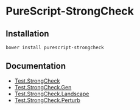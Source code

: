 # PureScript-StrongCheck

## Installation

```shell
bower install purescript-strongcheck
```

## Documentation

- [Test.StrongCheck](docs/Test/StrongCheck.md)
- [Test.StrongCheck.Gen](docs/Test/StrongCheck/Gen.md)
- [Test.StrongCheck.Landscape](docs/Test/StrongCheck/Landscape.md)
- [Test.StrongCheck.Perturb](docs/Test/StrongCheck/Perturb.md)

